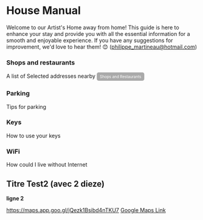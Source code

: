 # House Manual #
Welcome to our Artist's Home away from home!
This guide is here to enhance your stay and provide you with all the essential information for a smooth and enjoyable experience.
If you have any suggestions for improvement, we'd love to hear them! 😊
(philippe_martineau@hotmail.com)

### Shops and restaurants ###
A list of Selected addresses nearby
<a href="https://https://philalain.github.io/tac/addresses/" style="display:inline-block; padding:5px 8px; font-size:10px; color:#fff; background-color:#AAAAAA; text-align:center; text-decoration:none; border-radius:5px;">
    Shops and Restaurants
</a>

### Parking ###
Tips for parking

### Keys ####
How to use your keys

### WiFi ####
How could I live without Internet 

## Titre Test2 (avec 2 dieze)
**ligne 2**

https://maps.app.goo.gl/jQezk1Bsibd4nTKU7
[Google Maps Link](https://maps.app.goo.gl/jQezk1Bsibd4nTKU7)


